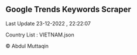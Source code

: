 

## Google Trends Keywords Scraper 
 
Last Update 23-12-2022 , 22:22:07

Country List :
VIETNAM.json



© Abdul Muttaqin 
